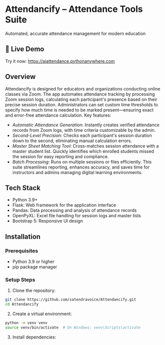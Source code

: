 # Attendancify – Attendance Tools Suite
Automated, accurate attendance management for modern education
## 🚀 Live Demo
Try it now: https://aiattendance.pythonanywhere.com
## Overview
Attendancify is designed for educators and organizations conducting online classes via Zoom. The app automates attendance tracking by processing Zoom session logs, calculating each participant's presence based on their precise session duration. Administrators can set custom time thresholds to specify how much time is needed to be marked present—ensuring exact and error-free attendance calculation.
Key features:
- *Automatic Attendance Generation*: Instantly creates verified attendance records from Zoom logs, with time criteria customizable by the admin.
- *Second-Level Precision*: Checks each participant's session duration down to the second, eliminating manual calculation errors.
- *Master Sheet Matching Tool*: Cross-matches session attendance with a master student list. Quickly identifies which enrolled students missed the session for easy reporting and compliance.
- *Batch Processing*: Runs on multiple sessions or files efficiently.
This suite streamlines reporting, enhances accuracy, and saves time for instructors and admins managing digital learning environments.
## Tech Stack
- Python 3.9+
- Flask: Web framework for the application interface
- Pandas: Data processing and analysis of attendance records
- OpenPyXL: Excel file handling for session logs and master lists
- Bootstrap 5: Responsive UI design
## Installation
### Prerequisites
- Python 3.9 or higher
- pip package manager
### Setup Steps
1. Clone the repository:
```bash
git clone https://github.com/satendravoice/Attendancify.git
cd Attendancify
```
2. Create a virtual environment:
```bash
python -m venv venv
source venv/bin/activate  # On Windows: venv\Scripts\activate
```
3. Install dependencies:
